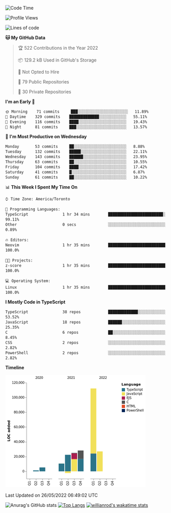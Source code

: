 <!--START_SECTION:waka-->
![Code Time](http://img.shields.io/badge/Code%20Time-235%20hrs%2029%20mins-blue)

![Profile Views](http://img.shields.io/badge/Profile%20Views-3-blue)

![Lines of code](https://img.shields.io/badge/From%20Hello%20World%20I%27ve%20Written-229%20Thousand%20lines%20of%20code-blue)

**🐱 My GitHub Data** 

> 🏆 522 Contributions in the Year 2022
 > 
> 📦 129.2 kB Used in GitHub's Storage 
 > 
> 🚫 Not Opted to Hire
 > 
> 📜 79 Public Repositories 
 > 
> 🔑 30 Private Repositories  
 > 
**I'm an Early 🐤** 

```text
🌞 Morning    71 commits     ███░░░░░░░░░░░░░░░░░░░░░░   11.89% 
🌆 Daytime    329 commits    █████████████░░░░░░░░░░░░   55.11% 
🌃 Evening    116 commits    ████░░░░░░░░░░░░░░░░░░░░░   19.43% 
🌙 Night      81 commits     ███░░░░░░░░░░░░░░░░░░░░░░   13.57%

```
📅 **I'm Most Productive on Wednesday** 

```text
Monday       53 commits     ██░░░░░░░░░░░░░░░░░░░░░░░   8.88% 
Tuesday      132 commits    █████░░░░░░░░░░░░░░░░░░░░   22.11% 
Wednesday    143 commits    ██████░░░░░░░░░░░░░░░░░░░   23.95% 
Thursday     63 commits     ██░░░░░░░░░░░░░░░░░░░░░░░   10.55% 
Friday       104 commits    ████░░░░░░░░░░░░░░░░░░░░░   17.42% 
Saturday     41 commits     █░░░░░░░░░░░░░░░░░░░░░░░░   6.87% 
Sunday       61 commits     ██░░░░░░░░░░░░░░░░░░░░░░░   10.22%

```


📊 **This Week I Spent My Time On** 

```text
⌚︎ Time Zone: America/Toronto

💬 Programming Languages: 
TypeScript               1 hr 34 mins        ████████████████████████░   99.11% 
Other                    0 secs              ░░░░░░░░░░░░░░░░░░░░░░░░░   0.89%

🔥 Editors: 
Neovim                   1 hr 35 mins        █████████████████████████   100.0%

🐱‍💻 Projects: 
z-score                  1 hr 35 mins        █████████████████████████   100.0%

💻 Operating System: 
Linux                    1 hr 35 mins        █████████████████████████   100.0%

```

**I Mostly Code in TypeScript** 

```text
TypeScript               38 repos            █████████████░░░░░░░░░░░░   53.52% 
JavaScript               18 repos            ██████░░░░░░░░░░░░░░░░░░░   25.35% 
C                        6 repos             ██░░░░░░░░░░░░░░░░░░░░░░░   8.45% 
CSS                      2 repos             ░░░░░░░░░░░░░░░░░░░░░░░░░   2.82% 
PowerShell               2 repos             ░░░░░░░░░░░░░░░░░░░░░░░░░   2.82%

```


**Timeline**

![Chart not found](https://raw.githubusercontent.com/wise-introvert/wise-introvert/master/charts/bar_graph.png) 


 Last Updated on 26/05/2022 06:49:02 UTC
<!--END_SECTION:waka-->

![Anurag's GitHub stats](https://github-readme-stats.vercel.app/api?username=wise-introvert&count_private=true&show_icons=true)
[![Top Langs](https://github-readme-stats.vercel.app/api/top-langs/?username=wise-introvert&langs_count=10)](https://github.com/anuraghazra/github-readme-stats)
[![willianrod's wakatime stats](https://github-readme-stats.vercel.app/api/wakatime?username=wiseintrovert)](https://github.com/anuraghazra/github-readme-stats)
